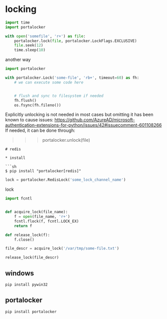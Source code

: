 # locking

```python
import time
import portalocker

with open('somefile', 'r+') as file:
    portalocker.lock(file, portalocker.LockFlags.EXCLUSIVE)
    file.seek(12)
    time.sleep(10)
```

another way

```python
import portalocker

with portalocker.Lock('some-file', 'rb+', timeout=60) as fh:
    # we can execute some code here


    # flush and sync to filesystem if needed
    fh.flush()
    os.fsync(fh.fileno())
```

Explicitly unlocking is not needed in most cases but omitting it has been known to cause issues: https://github.com/AzureAD/microsoft-authentication-extensions-for-python/issues/42#issuecomment-601108266
If needed, it can be done through:

>>> portalocker.unlock(file)
```
# redis

* install

```sh
$ pip install "portalocker[redis]"
```

```Python
lock = portalocker.RedisLock('some_lock_channel_name')
```


lock

```python
import fcntl


def acquire_lock(file_name):
    f = open(file_name, 'r+')
    fcntl.flock(f, fcntl.LOCK_EX)
    return f

def release_lock(f):
    f.close()

file_descr = acquire_lock('/var/tmp/some-file.txt')

release_lock(file_descr)
```

## windows

```sh
pip install pywin32
```

## portalocker

```sh
pip install portalocker
```
